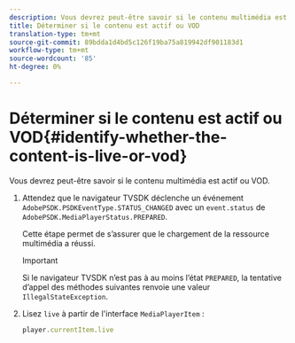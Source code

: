 ```yaml
---
description: Vous devrez peut-être savoir si le contenu multimédia est actif ou VOD.
title: Déterminer si le contenu est actif ou VOD
translation-type: tm+mt
source-git-commit: 89bdda1d4bd5c126f19ba75a819942df901183d1
workflow-type: tm+mt
source-wordcount: '85'
ht-degree: 0%

---
```



# Déterminer si le contenu est actif ou VOD{#identify-whether-the-content-is-live-or-vod}

Vous devrez peut-être savoir si le contenu multimédia est actif ou VOD.

1. Attendez que le navigateur TVSDK déclenche un événement `AdobePSDK.PSDKEventType.STATUS_CHANGED` avec un `event.status` de `AdobePSDK.MediaPlayerStatus.PREPARED`.

   Cette étape permet de s’assurer que le chargement de la ressource multimédia a réussi.

   >[!IMPORTANT]
   >
   >Si le navigateur TVSDK n’est pas à au moins l’état `PREPARED`, la tentative d’appel des méthodes suivantes renvoie une valeur `IllegalStateException`.

1. Lisez `live` à partir de l&#39;interface `MediaPlayerItem` :

   ```js
   player.currentItem.live
   ```

